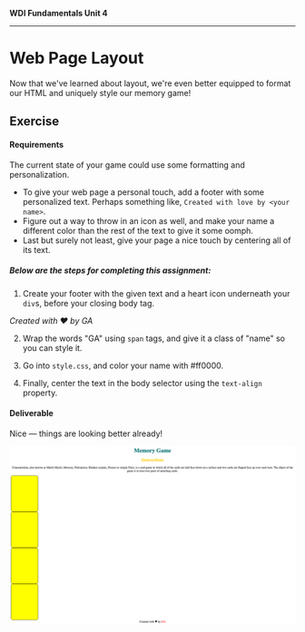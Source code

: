 **WDI Fundamentals Unit 4**

---

# Web Page Layout

Now that we've learned about layout, we're even better equipped to format our HTML and uniquely style our memory game!

## Exercise

#### Requirements

The current state of your game could use some formatting and personalization.
* To give your web page a personal touch, add a footer with some personalized text. Perhaps something like, `Created with love by <your name>`.
* Figure out a way to throw in an icon as well, and make your name a different color than the rest of the text to give it some oomph.
* Last but surely not least, give your page a nice touch by centering all of its text.

##### Below are the steps for completing this assignment:

1) Create your footer with the given text and a heart icon underneath your `div`s, before your closing body tag.

*Created with &hearts; by GA*

2) Wrap the words "GA" using `span` tags, and give it a class of "name" so you can style it.

3) Go into `style.css`, and color your name with #ff0000.

4) Finally, center the text in the body selector using the `text-align` property.


#### Deliverable

Nice — things are looking better already!


![](../assets/elkwebdesign/memorygame5.png)
